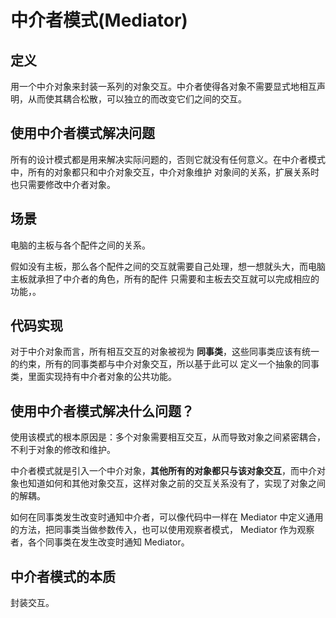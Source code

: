# 中介者模式(Mediator)

## 定义

用一个中介对象来封装一系列的对象交互。中介者使得各对象不需要显式地相互声明，从而使其耦合松散，可以独立的而改变它们之间的交互。

## 使用中介者模式解决问题

所有的设计模式都是用来解决实际问题的，否则它就没有任何意义。在中介者模式中，所有的对象都只和中介对象交互，中介对象维护
对象间的关系，扩展关系时也只需要修改中介者对象。


## 场景

电脑的主板与各个配件之间的关系。

假如没有主板，那么各个配件之间的交互就需要自己处理，想一想就头大，而电脑主板就承担了中介者的角色，所有的配件
只需要和主板去交互就可以完成相应的功能，。


## 代码实现

对于中介对象而言，所有相互交互的对象被视为 **同事类**，这些同事类应该有统一的约束，所有的同事类都与中介对象交互，所以基于此可以
定义一个抽象的同事类，里面实现持有中介者对象的公共功能。


## 使用中介者模式解决什么问题？

使用该模式的根本原因是：多个对象需要相互交互，从而导致对象之间紧密耦合，不利于对象的修改和维护。


中介者模式就是引入一个中介对象，**其他所有的对象都只与该对象交互**，而中介对象也知道如何和其他对象交互，这样对象之前的交互关系没有了，实现了对象之间的解耦。


如何在同事类发生改变时通知中介者，可以像代码中一样在 Mediator 中定义通用的方法，把同事类当做参数传入，也可以使用观察者模式， Mediator 作为观察者，各个同事类在发生改变时通知 Mediator。


## 中介者模式的本质

封装交互。



